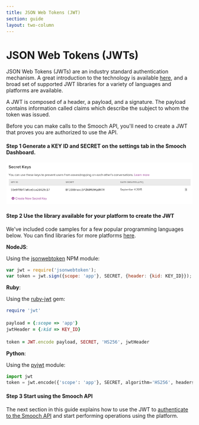 ```yaml
---
title: JSON Web Tokens (JWT)
section: guide
layout: two-column
---
```


# JSON Web Tokens (JWTs)

JSON Web Tokens (JWTs) are an industry standard authentication mechanism. A great introduction to the technology is available [here](https://jwt.io/introduction/), and a broad set of supported JWT libraries for a variety of languages and platforms are available.

A JWT is composed of a header, a payload, and a signature. The payload contains information called claims which describe the subject to whom the token was issued.

Before you can make calls to the Smooch API, you'll need to create a JWT that proves you are authorized to use the API.

 #### **Step 1** Generate a KEY ID and SECRET on the settings tab in the Smooch Dashboard.

![secret key and id](/images/secret_keys.png)

 #### **Step 2** Use the library available for your platform to create the JWT

We've included code samples for a few popular programming languages below. You can find libraries for more platforms [here](https://jwt.io/#libraries-io).

**NodeJS**:

Using the [jsonwebtoken](https://github.com/auth0/node-jsonwebtoken) NPM module:

```javascript
var jwt = require('jsonwebtoken');
var token = jwt.sign({scope: 'app'}, SECRET, {header: {kid: KEY_ID}});
```

**Ruby**:

Using the [ruby-jwt](https://github.com/jwt/ruby-jwt) gem:

```ruby
require 'jwt'

payload = {:scope => 'app'}
jwtHeader = {:kid => KEY_ID}

token = JWT.encode payload, SECRET, 'HS256', jwtHeader
```

**Python**:

Using the [pyjwt](https://github.com/jpadilla/pyjwt/) module:

```python
import jwt
token = jwt.encode({'scope': 'app'}, SECRET, algorithm='HS256', headers={'kid': KEY_ID})
```

#### **Step 3** Start using the Smooch API

The next section in this guide explains how to use the JWT to [authenticate to the Smooch API](/guide/authenticating-to-smooch-api/) and start performing operations using the platform.
